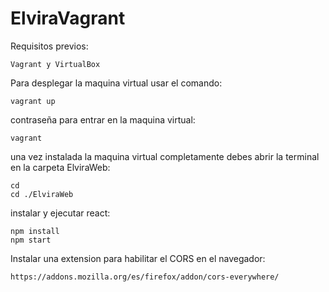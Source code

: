 # ElviraVagrant

Requisitos previos:
```
Vagrant y VirtualBox
```

Para desplegar la maquina virtual usar el comando:
```
vagrant up
```
contraseña para entrar en la maquina virtual:
```
vagrant
```
una vez instalada la maquina virtual completamente debes abrir la terminal en la carpeta ElviraWeb:
```
cd
cd ./ElviraWeb
```
instalar y ejecutar react:
```
npm install
npm start
```
Instalar una extension para habilitar el CORS en el navegador:
```
https://addons.mozilla.org/es/firefox/addon/cors-everywhere/
```
